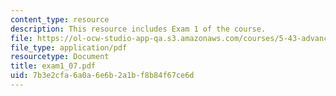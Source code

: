 ```yaml
---
content_type: resource
description: This resource includes Exam 1 of the course.
file: https://ol-ocw-studio-app-qa.s3.amazonaws.com/courses/5-43-advanced-organic-chemistry-spring-2007/7b3e2cfa6a0a6e6b2a1bf8b84f67ce6d_exam1_07.pdf
file_type: application/pdf
resourcetype: Document
title: exam1_07.pdf
uid: 7b3e2cfa-6a0a-6e6b-2a1b-f8b84f67ce6d
---
```

